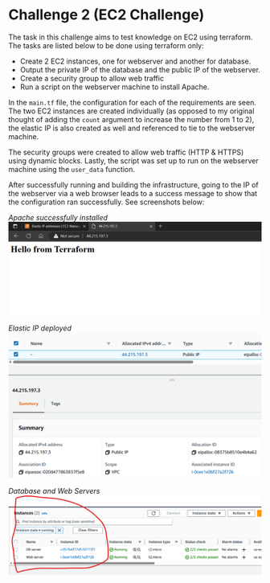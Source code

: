 # Challenge 2 (EC2 Challenge)

The task in this challenge aims to test knowledge on EC2 using terraform. The tasks are listed below to be done using terraform only:

- Create 2 EC2 instances, one for webserver and another for database.
- Output the private IP of the database and the public IP of the webserver.
- Create a security group to allow web traffic
- Run a script on the webserver machine to install Apache.

In the `main.tf` file, the configuration for each of the requirements are seen. The two EC2 instances are created individually (as opposed to my original thought of adding the `count` argument to increase the number from 1 to 2), the elastic IP is also created as well and referenced to tie to the webserver machine.

The security groups were created to allow web traffic (HTTP & HTTPS) using dynamic blocks. Lastly, the script was set up to run on the webserver machine using the `user_data` function.

After successfully running and building the infrastructure, going to the IP of the webserver via a web browser leads to a success message to show that the configuration ran successfully. See screenshots below:

*Apache successfully installed*
![Successful Webpage](images/webpage.png)

*Elastic IP deployed*
![Elastic IP Deployed](images/EIP.png)

*Database and Web Servers*
![DB & Web Servers](images/dbweb.png)
